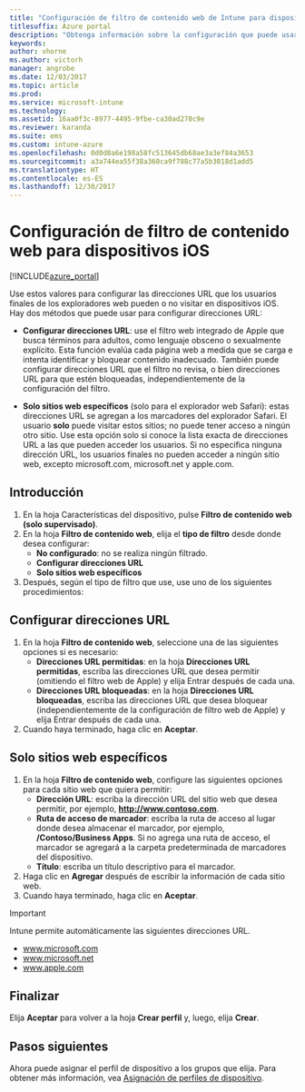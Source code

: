 ```yaml
---
title: "Configuración de filtro de contenido web de Intune para dispositivos iOS"
titlesuffix: Azure portal
description: "Obtenga información sobre la configuración que puede usar para permitir y bloquear el acceso a sitios web desde dispositivos iOS\"."
keywords: 
author: vhorne
ms.author: victorh
manager: angrobe
ms.date: 12/03/2017
ms.topic: article
ms.prod: 
ms.service: microsoft-intune
ms.technology: 
ms.assetid: 16aa0f3c-8977-4495-9fbe-ca30ad278c9e
ms.reviewer: karanda
ms.suite: ems
ms.custom: intune-azure
ms.openlocfilehash: 0d0d8a6e198a58fc513645db68ae3a3ef84a3653
ms.sourcegitcommit: a3a744ea55f38a360ca9f788c77a5b3018d1add5
ms.translationtype: HT
ms.contentlocale: es-ES
ms.lasthandoff: 12/30/2017
---
```

# <a name="web-content-filter-settings-for-ios-devices"></a>Configuración de filtro de contenido web para dispositivos iOS

[!INCLUDE[azure_portal](./includes/azure_portal.md)]

Use estos valores para configurar las direcciones URL que los usuarios finales de los exploradores web pueden o no visitar en dispositivos iOS. Hay dos métodos que puede usar para configurar direcciones URL:

- **Configurar direcciones URL**: use el filtro web integrado de Apple que busca términos para adultos, como lenguaje obsceno o sexualmente explícito. Esta función evalúa cada página web a medida que se carga e intenta identificar y bloquear contenido inadecuado. También puede configurar direcciones URL que el filtro no revisa, o bien direcciones URL para que estén bloqueadas, independientemente de la configuración del filtro.

- **Solo sitios web específicos** (solo para el explorador web Safari): estas direcciones URL se agregan a los marcadores del explorador Safari. El usuario **solo** puede visitar estos sitios; no puede tener acceso a ningún otro sitio. Use esta opción solo si conoce la lista exacta de direcciones URL a las que pueden acceder los usuarios.
Si no especifica ninguna dirección URL, los usuarios finales no pueden acceder a ningún sitio web, excepto microsoft.com, microsoft.net y apple.com.



## <a name="get-started"></a>Introducción

1. En la hoja Características del dispositivo, pulse **Filtro de contenido web (solo supervisado)**.
2. En la hoja **Filtro de contenido web**, elija el **tipo de filtro** desde donde desea configurar:
    - **No configurado**: no se realiza ningún filtrado.
    - **Configurar direcciones URL**
    - **Solo sitios web específicos**
3. Después, según el tipo de filtro que use, use uno de los siguientes procedimientos:


## <a name="configure-urls"></a>Configurar direcciones URL

1. En la hoja **Filtro de contenido web**, seleccione una de las siguientes opciones si es necesario:
    - **Direcciones URL permitidas**: en la hoja **Direcciones URL permitidas**, escriba las direcciones URL que desea permitir (omitiendo el filtro web de Apple) y elija Entrar después de cada una.
    - **Direcciones URL bloqueadas**: en la hoja **Direcciones URL bloqueadas**, escriba las direcciones URL que desea bloquear (independientemente de la configuración de filtro web de Apple) y elija Entrar después de cada una.
2. Cuando haya terminado, haga clic en **Aceptar**.


## <a name="specific-websites-only"></a>Solo sitios web específicos

1. En la hoja **Filtro de contenido web**, configure las siguientes opciones para cada sitio web que quiera permitir:
    - **Dirección URL**: escriba la dirección URL del sitio web que desea permitir, por ejemplo, **http://www.contoso.com**.
    - **Ruta de acceso de marcador**: escriba la ruta de acceso al lugar donde desea almacenar el marcador, por ejemplo, **/Contoso/Business Apps**. Si no agrega una ruta de acceso, el marcador se agregará a la carpeta predeterminada de marcadores del dispositivo.
    - **Título**: escriba un título descriptivo para el marcador.
2. Haga clic en **Agregar** después de escribir la información de cada sitio web.
3. Cuando haya terminado, haga clic en **Aceptar**.

>[!IMPORTANT] 
> Intune permite automáticamente las siguientes direcciones URL.
> - www.microsoft.com
> - www.microsoft.net
> - www.apple.com

## <a name="finish-up"></a>Finalizar

Elija **Aceptar** para volver a la hoja **Crear perfil** y, luego, elija **Crear**.

## <a name="next-steps"></a>Pasos siguientes

Ahora puede asignar el perfil de dispositivo a los grupos que elija. Para obtener más información, vea [Asignación de perfiles de dispositivo](device-profile-assign.md).
